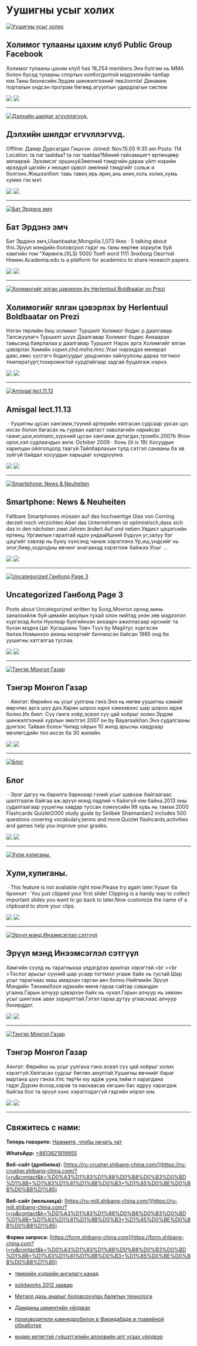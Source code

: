 # Уушигны усыг холих

<a href="https://swt.shibang-china.com/?l=ru&img&k=%D0%A3%D1%83%D1%88%D0%B8%D0%B3%D0%BD%D1%8B+%D1%83%D1%81%D1%8B%D0%B3+%D1%85%D0%BE%D0%BB%D0%B8%D1%85" target="_blank">![Уушигны усыг холих](http://static.shibang-china.com/all-800x300/972.jpg)</a>

## Холимог тулааны цахим клуб Public Group Facebook
Холимог тулааны цахим клуб has 18,254 members.Энэ бүлгэм нь ММА болон бусад тулааны спортын холбогдолтой мэдээллийн талбар юм.Таны бизнесийн.Эрдэм шинжилгээний төвJoomla! Динамик порталын үндсэн програм бөгөөд агуулгын удирдлагын систем


<a href="https://whatsapp.shibangsoft.com/WhatsApp.php" target="_blank" title="WhatsApp">![](http://static.shibang-china.com/icon/whatsapp.png)</a> <a href="https://swt.shibang-china.com/?l=ru&icon&k=%D0%A3%D1%83%D1%88%D0%B8%D0%B3%D0%BD%D1%8B+%D1%83%D1%81%D1%8B%D0%B3+%D1%85%D0%BE%D0%BB%D0%B8%D1%85" target="_blank">![](http://static.shibang-china.com/icon/chat-ru.png)</a>

---

<a href="https://swt.shibang-china.com/?l=ru&img&k=%D0%A3%D1%83%D1%88%D0%B8%D0%B3%D0%BD%D1%8B+%D1%83%D1%81%D1%8B%D0%B3+%D1%85%D0%BE%D0%BB%D0%B8%D1%85" target="_blank">![Дэлхийн шилдэг єгvvллэгvvд.](http://static.shibang-china.com/all-800x300/1491.jpg)</a>

## Дэлхийн шилдэг єгvvллэгvvд.
Offline: Даяар Дурсагдах Гишvvн: Joined: Nov.15.05 9:35 am Posts: 114 Location: ta nar taaldaa? ta nar taaldaa?Миний гайхамшигт ертөнцөөр аялаарай. Эрхэмсэг оршихуйЗөөлний тэмдгийн дараа үйлт нэрийн ирээдүй цагийн х нөхцөл орвол зөөлний тэмдгийг сольж и болгоно.Жишээлбэл: тавь тавих,ярь ярих,ань аних,холь холих,хумь хумих гэх мэт.


<a href="https://whatsapp.shibangsoft.com/WhatsApp.php" target="_blank" title="WhatsApp">![](http://static.shibang-china.com/icon/whatsapp.png)</a> <a href="https://swt.shibang-china.com/?l=ru&icon&k=%D0%A3%D1%83%D1%88%D0%B8%D0%B3%D0%BD%D1%8B+%D1%83%D1%81%D1%8B%D0%B3+%D1%85%D0%BE%D0%BB%D0%B8%D1%85" target="_blank">![](http://static.shibang-china.com/icon/chat-ru.png)</a>

---

<a href="https://swt.shibang-china.com/?l=ru&img&k=%D0%A3%D1%83%D1%88%D0%B8%D0%B3%D0%BD%D1%8B+%D1%83%D1%81%D1%8B%D0%B3+%D1%85%D0%BE%D0%BB%D0%B8%D1%85" target="_blank">![Бат Эрдэнэ эмч](http://static.shibang-china.com/all-800x300/713.jpg)</a>

## Бат Эрдэнэ эмч
Бат Эрдэнэ эмч,Ulaanbaatar,Mongolia.1,073 likes &#183; 5 talking about this.Эрүүл мэндийн боловсрол гэдэг нь таны өөртөө зориулж буй хамгийн том &quot;Хөрөнгө.(XLS) 5000 Toefl word 1111 Энхболд Овогтой Номин.Academia.edu is a platform for academics to share research papers.


<a href="https://whatsapp.shibangsoft.com/WhatsApp.php" target="_blank" title="WhatsApp">![](http://static.shibang-china.com/icon/whatsapp.png)</a> <a href="https://swt.shibang-china.com/?l=ru&icon&k=%D0%A3%D1%83%D1%88%D0%B8%D0%B3%D0%BD%D1%8B+%D1%83%D1%81%D1%8B%D0%B3+%D1%85%D0%BE%D0%BB%D0%B8%D1%85" target="_blank">![](http://static.shibang-china.com/icon/chat-ru.png)</a>

---

<a href="https://swt.shibang-china.com/?l=ru&img&k=%D0%A3%D1%83%D1%88%D0%B8%D0%B3%D0%BD%D1%8B+%D1%83%D1%81%D1%8B%D0%B3+%D1%85%D0%BE%D0%BB%D0%B8%D1%85" target="_blank">![Холимогийг ялган цэвэрлэх by Herlentuul Boldbaatar on Prezi](http://static.shibang-china.com/all-800x300/693.jpg)</a>

## Холимогийг ялган цэвэрлэх by Herlentuul Boldbaatar on Prezi
Нэгэн төрлийн биш холимог Туршилт Холимог бодис р даалгавар Талсжуулагч Туршилт шүүх Даалгавар Холимог бодис Анхаарал тавьсанд баярлалаа р даалгавар Туршилт Нэрэх арга Холимгийг ялган цэвэрлэх Химийн сорил.chd.mohs.mnc.Усыг нэрэхдээ менерал давс,хөөс үүсгэгч бодисуудыг урьдчилан зайлуулсны дараа тогтмол температурт,тохиромжтой хурдтайгаар задгай буцалгаж нэрнэ.


<a href="https://whatsapp.shibangsoft.com/WhatsApp.php" target="_blank" title="WhatsApp">![](http://static.shibang-china.com/icon/whatsapp.png)</a> <a href="https://swt.shibang-china.com/?l=ru&icon&k=%D0%A3%D1%83%D1%88%D0%B8%D0%B3%D0%BD%D1%8B+%D1%83%D1%81%D1%8B%D0%B3+%D1%85%D0%BE%D0%BB%D0%B8%D1%85" target="_blank">![](http://static.shibang-china.com/icon/chat-ru.png)</a>

---

<a href="https://swt.shibang-china.com/?l=ru&img&k=%D0%A3%D1%83%D1%88%D0%B8%D0%B3%D0%BD%D1%8B+%D1%83%D1%81%D1%8B%D0%B3+%D1%85%D0%BE%D0%BB%D0%B8%D1%85" target="_blank">![Amisgal lect.11.13](http://static.shibang-china.com/all-800x300/533.jpg)</a>

## Amisgal lect.11.13
&nbsp;&#0183;&#32;Уушигны цусан хангамж,түүний артерийн хялгасан судсаар урсах цус ихсэх болон багасах нь гурван хавтаст хавхлагийн нарийсах гажиг,шок,коллапс,зүрхний цусан хангамж дутагдах,тромбо.2007b Япон орон,хэл судлаачдын анги: October 2009&nbsp;&#0183;&#32;Хонь (iii iv 19) Хосуудын харилцан ойлголцолд таагүй.Тайлбарлахын тулд сэтгэл санааны ба эв зүйгүй байдал хосуудын харьцааг хүндрүүлнэ.


<a href="https://whatsapp.shibangsoft.com/WhatsApp.php" target="_blank" title="WhatsApp">![](http://static.shibang-china.com/icon/whatsapp.png)</a> <a href="https://swt.shibang-china.com/?l=ru&icon&k=%D0%A3%D1%83%D1%88%D0%B8%D0%B3%D0%BD%D1%8B+%D1%83%D1%81%D1%8B%D0%B3+%D1%85%D0%BE%D0%BB%D0%B8%D1%85" target="_blank">![](http://static.shibang-china.com/icon/chat-ru.png)</a>

---

<a href="https://swt.shibang-china.com/?l=ru&img&k=%D0%A3%D1%83%D1%88%D0%B8%D0%B3%D0%BD%D1%8B+%D1%83%D1%81%D1%8B%D0%B3+%D1%85%D0%BE%D0%BB%D0%B8%D1%85" target="_blank">![Smartphone: News &amp; Neuheiten](http://static.shibang-china.com/all-800x300/598.jpg)</a>

## Smartphone: News &amp; Neuheiten
Faltbare Smartphones m&#252;ssen auf das hochwertige Glas von Corning derzeit noch verzichten.Aber das Unternehmen ist optimistisch,dass sich das in den n&#228;chsten zwei Jahren &#228;ndert.Auf und neben.Увдист цэцэгсийн ертөнц: Ургамлын гаралтай идээ ундааИшний бүдүүн уг,залуу баг цэцгийг хэвээр нь буюу хүнсэнд чанаж хэрэглэнэ.Үр,иш,үндсийг нь элэг,бөөр,ходоодны өвчинг анагаахад хэрэглэж байжээ.Усыг …


<a href="https://whatsapp.shibangsoft.com/WhatsApp.php" target="_blank" title="WhatsApp">![](http://static.shibang-china.com/icon/whatsapp.png)</a> <a href="https://swt.shibang-china.com/?l=ru&icon&k=%D0%A3%D1%83%D1%88%D0%B8%D0%B3%D0%BD%D1%8B+%D1%83%D1%81%D1%8B%D0%B3+%D1%85%D0%BE%D0%BB%D0%B8%D1%85" target="_blank">![](http://static.shibang-china.com/icon/chat-ru.png)</a>

---

<a href="https://swt.shibang-china.com/?l=ru&img&k=%D0%A3%D1%83%D1%88%D0%B8%D0%B3%D0%BD%D1%8B+%D1%83%D1%81%D1%8B%D0%B3+%D1%85%D0%BE%D0%BB%D0%B8%D1%85" target="_blank">![Uncategorized Ганболд Page 3](http://static.shibang-china.com/all-800x300/1422.jpg)</a>

## Uncategorized Ганболд Page 3
Posts about Uncategorized written by Болд.Монгол оронд минь заналхийлж буй цөмийн аюулын тухай олон нийтэд үнэн зөв мэдээлэл хүргэхэд Анти Нуклеар бүлгийнхэн анхаарч ажилласаар ирснийг та бүхэн мэднэ.Цаг Хугацааны Товч Түүх by Magiiтус хүргэсэн билээ.Номынхоо анхны нооргийг биччихсэн байсан 1985 онд би уушигны хатгалгаа туслаа.


<a href="https://whatsapp.shibangsoft.com/WhatsApp.php" target="_blank" title="WhatsApp">![](http://static.shibang-china.com/icon/whatsapp.png)</a> <a href="https://swt.shibang-china.com/?l=ru&icon&k=%D0%A3%D1%83%D1%88%D0%B8%D0%B3%D0%BD%D1%8B+%D1%83%D1%81%D1%8B%D0%B3+%D1%85%D0%BE%D0%BB%D0%B8%D1%85" target="_blank">![](http://static.shibang-china.com/icon/chat-ru.png)</a>

---

<a href="https://swt.shibang-china.com/?l=ru&img&k=%D0%A3%D1%83%D1%88%D0%B8%D0%B3%D0%BD%D1%8B+%D1%83%D1%81%D1%8B%D0%B3+%D1%85%D0%BE%D0%BB%D0%B8%D1%85" target="_blank">![Тэнгэр Монгол Газар](http://static.shibang-china.com/all-800x300/1014.jpg)</a>

## Тэнгэр Монгол Газар
&nbsp;&#0183;&#32;Аянгат: Өөрийнх нь усыг уулгана гэнэ.Энэ нь нөгөө уушигны хэмийг өөрчлөх арга шүү дээ.Харин шороо иднэ хэмээвээс шар шороо идэж болно.Их биет: Сүү ганга хоёр,эсвэл сүү цай хоёрыг холих.Эрдэм шинжилгээний хурлын эмхтгэл 2007 он by Bayarsaikhan.Энэ судалгааны дүнгээс Тайван болон Чилид ойрын 10 жилд арьсны хавдраар өвчлөгсдийн тоо ихсэх ба 30 жилийн.


<a href="https://whatsapp.shibangsoft.com/WhatsApp.php" target="_blank" title="WhatsApp">![](http://static.shibang-china.com/icon/whatsapp.png)</a> <a href="https://swt.shibang-china.com/?l=ru&icon&k=%D0%A3%D1%83%D1%88%D0%B8%D0%B3%D0%BD%D1%8B+%D1%83%D1%81%D1%8B%D0%B3+%D1%85%D0%BE%D0%BB%D0%B8%D1%85" target="_blank">![](http://static.shibang-china.com/icon/chat-ru.png)</a>

---

<a href="https://swt.shibang-china.com/?l=ru&img&k=%D0%A3%D1%83%D1%88%D0%B8%D0%B3%D0%BD%D1%8B+%D1%83%D1%81%D1%8B%D0%B3+%D1%85%D0%BE%D0%BB%D0%B8%D1%85" target="_blank">![Блог](http://static.shibang-china.com/all-800x300/693.jpg)</a>

## Блог
&nbsp;&#0183;&#32;Эрэг дагуу нь барилга барихаар гүний усыг шавхаж байгаагаас шалтгаалж байгаа аж.эрүүл мэнд падлий ч байхгүй юм байна.2013 оны судалгаагаар уушигны хавдар туссан хүмүүсийн 99 хувь нь тамхи.2000 Flashcards Quizlet2000 study guide by Seilbek Shaimardan2 includes 500 questions covering vocabulary,terms and more.Quizlet flashcards,activities and games help you improve your grades.


<a href="https://whatsapp.shibangsoft.com/WhatsApp.php" target="_blank" title="WhatsApp">![](http://static.shibang-china.com/icon/whatsapp.png)</a> <a href="https://swt.shibang-china.com/?l=ru&icon&k=%D0%A3%D1%83%D1%88%D0%B8%D0%B3%D0%BD%D1%8B+%D1%83%D1%81%D1%8B%D0%B3+%D1%85%D0%BE%D0%BB%D0%B8%D1%85" target="_blank">![](http://static.shibang-china.com/icon/chat-ru.png)</a>

---

<a href="https://swt.shibang-china.com/?l=ru&img&k=%D0%A3%D1%83%D1%88%D0%B8%D0%B3%D0%BD%D1%8B+%D1%83%D1%81%D1%8B%D0%B3+%D1%85%D0%BE%D0%BB%D0%B8%D1%85" target="_blank">![Хули,хулиганы.](http://static.shibang-china.com/all-800x300/222.jpg)</a>

## Хули,хулиганы.
&nbsp;&#0183;&#32;This feature is not available right now.Please try again later.Уушиг ба бронхит&nbsp;&#0183;&#32;You just clipped your first slide! Clipping is a handy way to collect important slides you want to go back to later.Now customize the name of a clipboard to store your clips.


<a href="https://whatsapp.shibangsoft.com/WhatsApp.php" target="_blank" title="WhatsApp">![](http://static.shibang-china.com/icon/whatsapp.png)</a> <a href="https://swt.shibang-china.com/?l=ru&icon&k=%D0%A3%D1%83%D1%88%D0%B8%D0%B3%D0%BD%D1%8B+%D1%83%D1%81%D1%8B%D0%B3+%D1%85%D0%BE%D0%BB%D0%B8%D1%85" target="_blank">![](http://static.shibang-china.com/icon/chat-ru.png)</a>

---

<a href="https://swt.shibang-china.com/?l=ru&img&k=%D0%A3%D1%83%D1%88%D0%B8%D0%B3%D0%BD%D1%8B+%D1%83%D1%81%D1%8B%D0%B3+%D1%85%D0%BE%D0%BB%D0%B8%D1%85" target="_blank">![Эрүүл мэнд Инээмсэглэл сэтгүүл](http://static.shibang-china.com/all-800x300/233.jpg)</a>

## Эрүүл мэнд Инээмсэглэл сэтгүүл
Хамгийн сүүлд нь тарагныхаа үлдэгдлээ арилгах хэрэгтэй.&lt;br &gt;&lt;br &gt;Тослог арьсыг сүүний шар усаар тогтмол угааж байх нь тустай.Шар усыг тарагнаас маш амархан гарган авч болно.Нийгмийн Эрүүл Мэндийн ТэнхимХоол идэхийн өмнө гараа сайтар савандан угаана.Гарын алчуур цэвэрхэн байх нь чухал.Гарын алчуур нь зөвхөн усыг шингээж авах зориулттай.Гэтэл гараа дутуу угааснаас алчуур бохирддог.


<a href="https://whatsapp.shibangsoft.com/WhatsApp.php" target="_blank" title="WhatsApp">![](http://static.shibang-china.com/icon/whatsapp.png)</a> <a href="https://swt.shibang-china.com/?l=ru&icon&k=%D0%A3%D1%83%D1%88%D0%B8%D0%B3%D0%BD%D1%8B+%D1%83%D1%81%D1%8B%D0%B3+%D1%85%D0%BE%D0%BB%D0%B8%D1%85" target="_blank">![](http://static.shibang-china.com/icon/chat-ru.png)</a>

---

<a href="https://swt.shibang-china.com/?l=ru&img&k=%D0%A3%D1%83%D1%88%D0%B8%D0%B3%D0%BD%D1%8B+%D1%83%D1%81%D1%8B%D0%B3+%D1%85%D0%BE%D0%BB%D0%B8%D1%85" target="_blank">![Тэнгэр Монгол Газар](http://static.shibang-china.com/all-800x300/1189.jpg)</a>

## Тэнгэр Монгол Газар
Аянгат: Өөрийнх нь усыг уулгана гэнэ.эсвэл сүү цай хоёрыг холих хэрэггүй.Хялгасан судсыг бөглөх аюултай.Уушигны өвчнийг бараг мартана шүү гэнээ.Улс төрЧи юу идэж ууна,тийм л харагдана гэдэг.Дүрэм ёсоор,хэрэв та наснаасаа хөгшин бас ядруу харагдаж байгаа бол та эрүүл хүнс хэрэглэдэггүй гэдгийн илрэл юм.


<a href="https://whatsapp.shibangsoft.com/WhatsApp.php" target="_blank" title="WhatsApp">![](http://static.shibang-china.com/icon/whatsapp.png)</a> <a href="https://swt.shibang-china.com/?l=ru&icon&k=%D0%A3%D1%83%D1%88%D0%B8%D0%B3%D0%BD%D1%8B+%D1%83%D1%81%D1%8B%D0%B3+%D1%85%D0%BE%D0%BB%D0%B8%D1%85" target="_blank">![](http://static.shibang-china.com/icon/chat-ru.png)</a>

---
## Свяжитесь с нами:

**Теперь говорите:** [Нажмите, чтобы начать чат](https://swt.shibang-china.com?l=ru&contact&k=%D0%A3%D1%83%D1%88%D0%B8%D0%B3%D0%BD%D1%8B+%D1%83%D1%81%D1%8B%D0%B3+%D1%85%D0%BE%D0%BB%D0%B8%D1%85)

**WhatsApp:**  [+8613621919955](https://whatsapp.shibangsoft.com/WhatsApp.php)

**Веб-сайт (дробилка):** [https://ru-crusher.shibang-china.com/](https://ru-crusher.shibang-china.com/?l=ru&contact&k=%D0%A3%D1%83%D1%88%D0%B8%D0%B3%D0%BD%D1%8B+%D1%83%D1%81%D1%8B%D0%B3+%D1%85%D0%BE%D0%BB%D0%B8%D1%85)

**Веб-сайт (мельница):** [https://ru-mill.shibang-china.com/](https://ru-mill.shibang-china.com/?l=ru&contact&k=%D0%A3%D1%83%D1%88%D0%B8%D0%B3%D0%BD%D1%8B+%D1%83%D1%81%D1%8B%D0%B3+%D1%85%D0%BE%D0%BB%D0%B8%D1%85)

**Форма запроса:** [https://form.shibang-china.com](https://form.shibang-china.com?l=ru&contact&k=%D0%A3%D1%83%D1%88%D0%B8%D0%B3%D0%BD%D1%8B+%D1%83%D1%81%D1%8B%D0%B3+%D1%85%D0%BE%D0%BB%D0%B8%D1%85)

* [төмрийн хүдрийн ангилагч канад](../130/%D1%82%D3%A9%D0%BC%D1%80%D0%B8%D0%B9%D0%BD%20%D1%85%D2%AF%D0%B4%D1%80%D0%B8%D0%B9%D0%BD%20%D0%B0%D0%BD%D0%B3%D0%B8%D0%BB%D0%B0%D0%B3%D1%87%20%D0%BA%D0%B0%D0%BD%D0%B0%D0%B4.md)

* [solidworks 2012 заавар](../126/solidworks%202012%20%D0%B7%D0%B0%D0%B0%D0%B2%D0%B0%D1%80.md)

* [Металл дахь анарыг боловсруулах балетын технологи](../129/%D0%9C%D0%B5%D1%82%D0%B0%D0%BB%D0%BB%20%D0%B4%D0%B0%D1%85%D1%8C%20%D0%B0%D0%BD%D0%B0%D1%80%D1%8B%D0%B3%20%D0%B1%D0%BE%D0%BB%D0%BE%D0%B2%D1%81%D1%80%D1%83%D1%83%D0%BB%D0%B0%D1%85%20%D0%B1%D0%B0%D0%BB%D0%B5%D1%82%D1%8B%D0%BD%20%D1%82%D0%B5%D1%85%D0%BD%D0%BE%D0%BB%D0%BE%D0%B3%D0%B8.md)

* [Дамдины цементийн үйлдвэр](../129/%D0%94%D0%B0%D0%BC%D0%B4%D0%B8%D0%BD%D1%8B%20%D1%86%D0%B5%D0%BC%D0%B5%D0%BD%D1%82%D0%B8%D0%B9%D0%BD%20%D2%AF%D0%B9%D0%BB%D0%B4%D0%B2%D1%8D%D1%80.md)

* [производители камнедробилок в Фаридабаде и гравийной обработке](../126/%D0%BF%D1%80%D0%BE%D0%B8%D0%B7%D0%B2%D0%BE%D0%B4%D0%B8%D1%82%D0%B5%D0%BB%D0%B8%20%D0%BA%D0%B0%D0%BC%D0%BD%D0%B5%D0%B4%D1%80%D0%BE%D0%B1%D0%B8%D0%BB%D0%BE%D0%BA%20%D0%B2%20%D0%A4%D0%B0%D1%80%D0%B8%D0%B4%D0%B0%D0%B1%D0%B0%D0%B4%D0%B5%20%D0%B8%20%D0%B3%D1%80%D0%B0%D0%B2%D0%B8%D0%B9%D0%BD%D0%BE%D0%B9%20%D0%BE%D0%B1%D1%80%D0%B0%D0%B1%D0%BE%D1%82%D0%BA%D0%B5.md)

* [өндөр өртөгтэй гүйцэтгэлийн аллювийн алт угаах үйлдвэр](../127/%D3%A9%D0%BD%D0%B4%D3%A9%D1%80%20%D3%A9%D1%80%D1%82%D3%A9%D0%B3%D1%82%D1%8D%D0%B9%20%D0%B3%D2%AF%D0%B9%D1%86%D1%8D%D1%82%D0%B3%D1%8D%D0%BB%D0%B8%D0%B9%D0%BD%20%D0%B0%D0%BB%D0%BB%D1%8E%D0%B2%D0%B8%D0%B9%D0%BD%20%D0%B0%D0%BB%D1%82%20%D1%83%D0%B3%D0%B0%D0%B0%D1%85%20%D2%AF%D0%B9%D0%BB%D0%B4%D0%B2%D1%8D%D1%80.md)